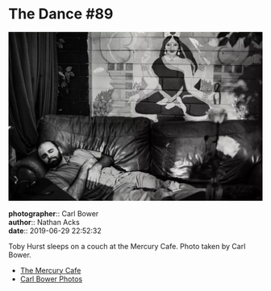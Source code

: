# The Dance #89

![Toby Hurst sleeps on a couch at the Mercury Cafe](assets/2019-06-29-set-4-the-dance-89.webp)

**photographer**:: Carl Bower  
**author**:: Nathan Acks  
**date**:: 2019-06-29 22:52:32

Toby Hurst sleeps on a couch at the Mercury Cafe. Photo taken by Carl Bower.

* [The Mercury Cafe](http://mercurycafe.com)
* [Carl Bower Photos](https://carlbowerphotos.com)

